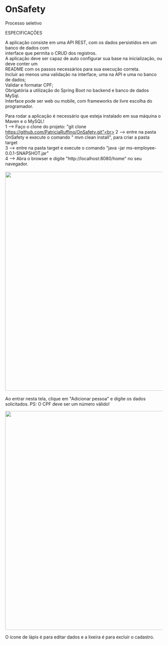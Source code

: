 # OnSafety
Processo seletivo<br>

ESPECIFICAÇÕES<br>

A aplicação consiste em uma API REST, com os dados persistidos em um banco de dados com <br>
interface que permita o CRUD dos registros.<br>
A aplicação deve ser capaz de auto configurar sua base na inicialização, ou deve conter um <br>
README com os passos necessários para sua execução correta. <br>
Incluir ao menos uma validação na interface, uma na API e uma no banco de dados; <br>
Validar e formatar CPF;<br>
Obrigatória a utilização do Spring Boot no backend e banco de dados MySql.<br>
Interface pode ser web ou mobile, com frameworks de livre escolha do programador.<br>

Para rodar a aplicação é necessário que esteja instalado em sua máquina o Maven e o MySQL! <br>
1 --> Faço o clone do projeto: "git clone https://github.com/PatriciaRuffino/OnSafety.git"<br>
2 --> entre na pasta OnSafety e execute o comando " mvn clean install", para criar a pasta target <br>
3 --> entre na pasta target e execute o comando "java -jar ms-employee-0.0.1-SNAPSHOT.jar" <br>
4 --> Abra o browser e digite "http://localhost:8080/home" no seu navegador. <br><br>
<img src="https://user-images.githubusercontent.com/65633304/190898717-af2e78f7-b6ca-4419-812c-ad89fe11207e.png" style="width:700px"><br> <br>
Ao entrar nesta tela, clique em "Adicionar pessoa" e digite os dados solicitados. PS: O CPF deve ser um número válido! <br>

<img src="https://user-images.githubusercontent.com/65633304/190898910-10efc595-31df-45a4-89df-48eb4ab4dfa8.png" style="width:700px"> <br>

O icone de lápis é para editar dados e a lixeira é para excluir o cadastro.<br>

